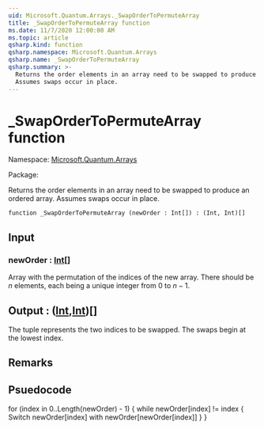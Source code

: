 ```yaml
---
uid: Microsoft.Quantum.Arrays._SwapOrderToPermuteArray
title: _SwapOrderToPermuteArray function
ms.date: 11/7/2020 12:00:00 AM
ms.topic: article
qsharp.kind: function
qsharp.namespace: Microsoft.Quantum.Arrays
qsharp.name: _SwapOrderToPermuteArray
qsharp.summary: >-
  Returns the order elements in an array need to be swapped to produce an ordered array.
  Assumes swaps occur in place.
---
```


# _SwapOrderToPermuteArray function

Namespace: [Microsoft.Quantum.Arrays](xref:Microsoft.Quantum.Arrays)

Package: [](https://nuget.org/packages/)


Returns the order elements in an array need to be swapped to produce an ordered array.Assumes swaps occur in place.

```qsharp
function _SwapOrderToPermuteArray (newOrder : Int[]) : (Int, Int)[]
```


## Input

### newOrder : [Int](xref:microsoft.quantum.lang-ref.int)[]

Array with the permutation of the indices of the new array. There should be $n$ elements,each being a unique integer from $0$ to $n-1$.



## Output : ([Int](xref:microsoft.quantum.lang-ref.int),[Int](xref:microsoft.quantum.lang-ref.int))[]

The tuple represents the two indices to be swapped. The swaps begin at the lowest index.

## Remarks

## Psuedocodefor (index in 0..Length(newOrder) - 1) {while newOrder[index] != index {Switch newOrder[index] with newOrder[newOrder[index]]}}